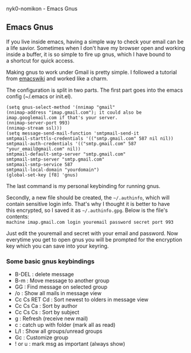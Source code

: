 nyk0-nomikon - Emacs Gnus

## Emacs Gnus

If you live inside emacs, having a simple way to check your email can be\
a life savior. Sometimes when I don\'t have my browser open and working\
inside a buffer, it is so simple to fire up gnus, which I have bound to\
a shortcut for quick access.

Making gnus to work under Gmail is pretty simple. I followed a tutorial\
from [emacswiki](https://www.emacswiki.org/emacs/GnusTutorial) and worked like a charm.

The configuration is split in two parts. The first part goes into the emacs config (\~/.emacs or init.el).

    (setq gnus-select-method '(nnimap "gmail"
    (nnimap-address "imap.gmail.com"); it could also be imap.googlemail.com if that's your server.
    (nnimap-server-port 993)
    (nnimap-stream ssl)))
    (setq message-send-mail-function 'smtpmail-send-it
    smtpmail-starttls-credentials '(("smtp.gmail.com" 587 nil nil))
    smtpmail-auth-credentials '(("smtp.gmail.com" 587 "your_email@gmail.com" nil))
    smtpmail-default-smtp-server "smtp.gmail.com"
    smtpmail-smtp-server "smtp.gmail.com"
    smtpmail-smtp-service 587
    smtpmail-local-domain "yourdomain")
    (global-set-key [f8] 'gnus)

The last command is my personal keybinding for running gnus.

Secondly, a new file should be created, the `~/.authinfo`, which will\
contain sensitive login info. That\'s why I thought it is better to have\
this encrypted, so I saved it as `~/.authinfo.gpg`. Below is the file\'s\
contents:\
`machine imap.gmail.com login youremail password secret port 993`

Just edit the youremail and secret with your email and password. Now\
everytime you get to open gnus you will be prompted for the encryption\
key which you can save into your keyring.

### Some basic gnus keybindings

-   B-DEL : delete message
-   B-m : Move message to another group
-   GG : Find message on selected group
-   /o : Show all mails in message view
-   Cc Cs RET Cd : Sort newest to olders in message view
-   Cc Cs Ca : Sort by author
-   Cc Cs Cs : Sort by subject
-   g : Refresh (receive new mail)
-   c : catch up with folder (mark all as read)
-   L/l : Show all groups/unread groups
-   Gc : Customize group
-   ! or u : mark msg as important (always show)

